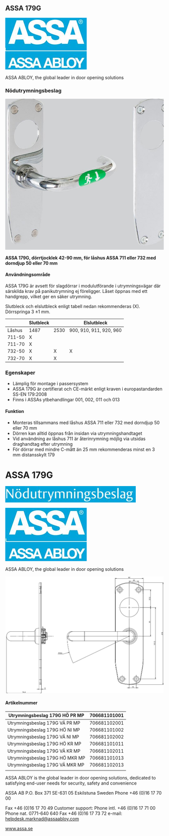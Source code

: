 ## ASSA 179G

![](_page_0_Picture_1.jpeg)

ASSA ABLOY, the global leader in door opening solutions

### Nödutrymningsbeslag

![](_page_0_Picture_4.jpeg)

**ASSA 179G, dörrtjocklek 42-90 mm, för låshus ASSA 711 eller 732 med dorndjup 50 eller 70 mm**

#### **Användningsområde**

ASSA 179G är avsett för slagdörrar i modulutförande i utrymningsvägar där särskilda krav på panikutrymning ej föreligger. Låset öppnas med ett handgrepp, vilket ger en säker utrymning.

Slutbleck och elslutbleck enligt tabell nedan rekommenderas (X). Dörrspringa 3 ±1 mm.

|        | Slutbleck |      | Elslutbleck             |
|--------|-----------|------|-------------------------|
| Låshus | 1487      | 2530 | 900, 910, 911, 920, 960 |
| 711-50 | X         |      |                         |
| 711-70 | X         |      |                         |
| 732-50 | X         | X    | X                       |
| 732-70 | X         | X    |                         |

### **Egenskaper**

- Lämplig för montage i passersystem
- ASSA 179G är certifierat och CE-märkt enligt kraven i europastandarden SS-EN 179:2008
- Finns i ASSAs ytbehandlingar 001, 002, 011 och 013

#### **Funktion**

- Monteras tillsammans med låshus ASSA 711 eller 732 med dorndjup 50 eller 70 mm
- Dörren kan alltid öppnas från insidan via utrymningshandtaget
- Vid användning av låshus 711 är återinrymning möjlig via utsidas draghandtag efter utrymning
- För dörrar med mindre C-mått än 25 mm rekommenderas minst en 3 mm distansskylt 179

# ASSA 179G

![](_page_1_Picture_1.jpeg)

![](_page_1_Picture_2.jpeg)

ASSA ABLOY, the global leader in door opening solutions

![](_page_1_Figure_4.jpeg)

#### **Artikelnummer**

| Utrymningsbeslag 179G HÖ PR MP  | 706681101001 |
|---------------------------------|--------------|
| Utrymningsbeslag 179G VÄ PR MP  | 706681102001 |
| Utrymningsbeslag 179G HÖ NI MP  | 706681101002 |
| Utrymningsbeslag 179G VÄ NI MP  | 706681102002 |
| Utrymningsbeslag 179G HÖ KR MP  | 706681101011 |
| Utrymningsbeslag 179G VÄ KR MP  | 706681102011 |
| Utrymningsbeslag 179G HÖ MKR MP | 706681101013 |
| Utrymningsbeslag 179G VÄ MKR MP | 706681102013 |
|                                 |              |

ASSA ABLOY is the global leader in door opening solutions, dedicated to satisfying end-user needs for security, safety and convenience

ASSA AB P.O. Box 371 SE-631 05 Eskilstuna Sweden Phone +46 (0)16 17 70 00

Fax +46 (0)16 17 70 49 Customer support: Phone intl. +46 (0)16 17 71 00 Phone nat. 0771-640 640 Fax +46 (0)16 17 73 72 e-mail: helpdesk.marknad@assaabloy.com

www.assa.se